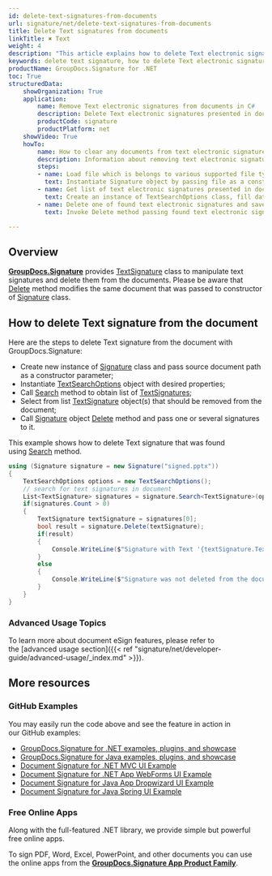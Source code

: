 ```yaml
---
id: delete-text-signatures-from-documents
url: signature/net/delete-text-signatures-from-documents
title: Delete Text signatures from documents
linkTitle: ✖ Text
weight: 4
description: "This article explains how to delete Text electronic signatures with GroupDocs.Signature API."
keywords: delete text signature, how to delete Text electronic signatures
productName: GroupDocs.Signature for .NET 
toc: True
structuredData:
    showOrganization: True
    application:    
        name: Remove Text electronic signatures from documents in C#    
        description: Delete Text electronic signatures presented in documents in convenient way with C# language and GroupDocs.Signature for .NET APIs
        productCode: signature
        productPlatform: net 
    showVideo: True
    howTo:
        name: How to clear any documents from text electronic signatures using C# 
        description: Information about removing text electronic signatures from documents by C#
        steps:
        - name: Load file which is belongs to various supported file types
          text: Instantiate Signature object by passing file as a constructor parameter. You may provide either file path or file stream. 
        - name: Get list of text electronic signatures presented in document 
          text: Create an instance of TextSearchOptions class, fill data and call Search method of signature.
        - name: Delete one of found text electronic signatures and save result 
          text: Invoke Delete method passing found text electronic signature and file path for signed file. File stream can be used as well.

---
```

## Overview
[**GroupDocs.Signature**](https://products.groupdocs.com/signature/net) provides [TextSignature](https://reference.groupdocs.com/signature/net/groupdocs.signature.domain/textsignature) class to manipulate text signatures and delete them from the documents.
Please be aware that [Delete](https://reference.groupdocs.com/signature/net/groupdocs.signature/signature/delete) method modifies the same document that was passed to constructor of [Signature](https://reference.groupdocs.com/signature/net/groupdocs.signature/signature) class.
## How to delete Text signature from the document
Here are the steps to delete Text signature from the document with GroupDocs.Signature:

* Create new instance of [Signature](https://reference.groupdocs.com/signature/net/groupdocs.signature/signature) class and pass source document path as a constructor parameter;
* Instantiate [TextSearchOptions](https://reference.groupdocs.com/signature/net/groupdocs.signature.options/textsearchoptions) object with desired properties;
* Call [Search](https://reference.groupdocs.com/signature/net/groupdocs.signature/signature/search) method to obtain list of [TextSignatures](https://reference.groupdocs.com/signature/net/groupdocs.signature.domain/textsignature);
* Select from list [TextSignature](https://reference.groupdocs.com/signature/net/groupdocs.signature.domain/textsignature) object(s) that should be removed from the document;
* Call [Signature](https://reference.groupdocs.com/signature/net/groupdocs.signature/signature) object [Delete](https://reference.groupdocs.com/signature/net/groupdocs.signature/signature/delete) method and pass one or several signatures to it.

This example shows how to delete Text signature that was found using [Search](https://reference.groupdocs.com/signature/net/groupdocs.signature/signature/search) method.

```csharp
using (Signature signature = new Signature("signed.pptx"))
{
    TextSearchOptions options = new TextSearchOptions();
    // search for text signatures in document
    List<TextSignature> signatures = signature.Search<TextSignature>(options);
    if(signatures.Count > 0)
    {
        TextSignature textSignature = signatures[0];
        bool result = signature.Delete(textSignature);
        if(result)
        {
            Console.WriteLine($"Signature with Text '{textSignature.Text}' was deleted from document.");
        }
        else
        {
            Console.WriteLine($"Signature was not deleted from the document!");
        }
    }
}
```

### Advanced Usage Topics

To learn more about document eSign features, please refer to the [advanced usage section]({{< ref "signature/net/developer-guide/advanced-usage/_index.md" >}}).

## More resources

### GitHub Examples

You may easily run the code above and see the feature in action in our GitHub examples:

* [GroupDocs.Signature for .NET examples, plugins, and showcase](https://github.com/groupdocs-signature/GroupDocs.Signature-for-.NET)
* [GroupDocs.Signature for Java examples, plugins, and showcase](https://github.com/groupdocs-signature/GroupDocs.Signature-for-Java)
* [Document Signature for .NET MVC UI Example](https://github.com/groupdocs-signature/GroupDocs.Signature-for-.NET-MVC)
* [Document Signature for .NET App WebForms UI Example](https://github.com/groupdocs-signature/GroupDocs.Signature-for-.NET-WebForms)
* [Document Signature for Java App Dropwizard UI Example](https://github.com/groupdocs-signature/GroupDocs.Signature-for-Java-Dropwizard)
* [Document Signature for Java Spring UI Example](https://github.com/groupdocs-signature/GroupDocs.Signature-for-Java-Spring)

### Free Online Apps

Along with the full-featured .NET library, we provide simple but powerful free online apps.

To sign PDF, Word, Excel, PowerPoint, and other documents you can use the online apps from the **[GroupDocs.Signature App Product Family](https://products.groupdocs.app/signature/family)**.